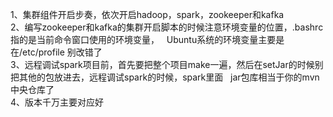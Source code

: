 1、集群组件开启步奏，依次开启hadoop，spark，zookeeper和kafka<br>
2、编写zookeeper和kafka的集群开启脚本的时候注意环境变量的位置，.bashrc指的是当前命令窗口使用的环境变量，
   Ubuntu系统的环境变量主要是在/etc/profile 别改错了<br>
3、远程调试spark项目前，首先要把整个项目make一遍，然后在setJar的时候别把其他的包放进去，远程调试spark的时候，spark里面
   jar包库相当于你的mvn中央仓库了<br>
4、版本千万主要对应好<br>
